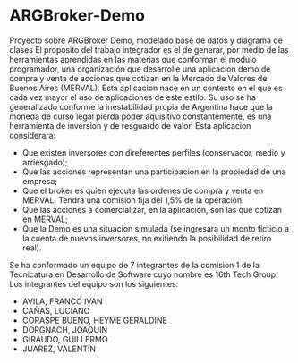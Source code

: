 # ARGBroker-Demo
Proyecto sobre ARGBroker Demo, modelado base de datos y diagrama de clases
El proposito del trabajo integrador es el de generar, por medio de las herramientas aprendidas en las materias que conforman el modulo programador, una organización que desarrolle una aplicacion demo de compra y venta de acciones que cotizan en la Mercado de Valores de Buenos Aires (MERVAL).
Esta aplicacion nace en un contexto en el que es cada vez mayor el uso de aplicaciones de este estilo. Su uso se ha generalizado conforme la inestabilidad propia de Argentina hace que la moneda de curso legal pierda poder aquisitivo constantemente, es una herramienta de inversion y de resguardo de valor.
Esta aplicacion considerara:
- Que existen inversores con direferentes perfiles (conservador, medio y arriesgado);
- Que las acciones representan una participación en la propiedad de una empresa;
- Que el broker es quien ejecuta las ordenes de compra y venta en MERVAL. Tendra una comision fija del 1,5% de la operación.
- Que las acciones a comercializar, en la aplicación, son las que cotizan en MERVAL;
- Que la Demo es una situacion simulada (se ingresara un monto ficticio a la cuenta de nuevos inversores, no exitiendo la posibilidad de retiro real).

Se ha conformado un equipo de 7 integrantes de la comision 1 de la Tecnicatura en Desarrollo de Software cuyo nombre es 16th Tech Group. Los integrantes del equipo son los siguientes:
- AVILA, FRANCO IVAN
- CAÑAS, LUCIANO
- CORASPE BUENO, HEYME GERALDINE
- DORGNACH, JOAQUIN
- GIRAUDO, GUILLERMO
- JUAREZ, VALENTIN
